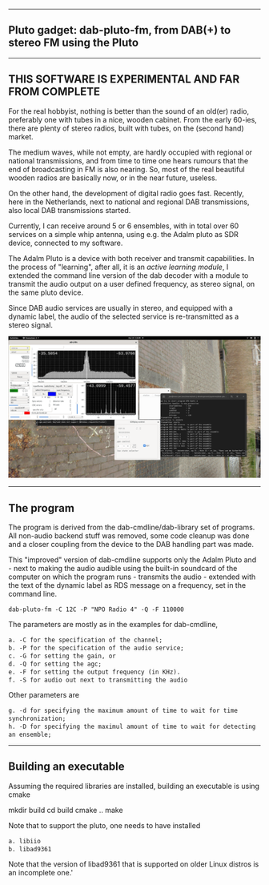 
-------------------------------------------------------------------------
Pluto gadget: dab-pluto-fm,  from DAB(+) to  stereo FM using the Pluto
-------------------------------------------------------------------------

---------------------------------------------------------------------------
THIS SOFTWARE IS EXPERIMENTAL AND FAR FROM COMPLETE
---------------------------------------------------------------------------

For the real hobbyist, nothing is better than the sound of an old(er) radio,
preferably one with tubes in a nice, wooden cabinet.
From the early 60-ies, there are plenty of stereo radios,
built with tubes, on the (second hand) market.

The medium waves, while not empty, are hardly occupied with
regional or national transmissions, and from time to time one hears rumours
that the end of broadcasting in FM is also nearing. So, most of the
real beautiful wooden radios are basically now, or in the near future,
useless.

On the other hand, the development of digital radio  goes fast.
Recently, here in the Netherlands, next to national and regional DAB
transmissions, also local DAB transmissions started.

Currently, I can receive around 5 or 6 ensembles, with in total
over 60 services on a simple whip antenna, using e.g. the Adalm pluto
as SDR device, connected to my software.

The Adalm Pluto is a device with both receiver and transmit capabilities.
In the process of "learning", after all, it is an *active learning module*,
I extended the command line version of the dab decoder with a module
to transmit the audio output on a user defined frequency, as stereo signal,
on the same pluto device.

Since DAB audio services are usually in stereo, and equipped with a
dynamic label, the audio of the selected service is re-transmitted
as a stereo signal.

![fm receiver](/dab-to-fm.png?raw=true)

----------------------------------------------------------------------
The program
-----------------------------------------------------------------------

The program is derived from the dab-cmdline/dab-library set of programs.
All non-audio backend stuff was removed, some code cleanup was done
and a closer coupling from the device to the DAB handling part was made.

This "improved" version of dab-cmdline supports only the Adalm Pluto
and - next to making the audio audible using the built-in soundcard
of the computer on which the program runs - transmits the audio - extended
with the text of the dynamic label as RDS message on a frequency, set
in the command line.

	dab-pluto-fm -C 12C -P "NPO Radio 4" -Q -F 110000

The parameters are mostly as in the examples for dab-cmdline,

	a. -C for the specification of the channel;
	b. -P for the specification of the audio service;
	c. -G for setting the gain, or
	d. -Q for setting the agc;
	e. -F for setting the output frequency (in KHz).
	f. -S for audio out next to transmitting the audio

Other parameters are

	g. -d for specifying the maximum amount of time to wait for time synchronization;
	h. -D for specifying the maximul amount of time to wait for detecting an ensemble;

---------------------------------------------------------------------------
Building an executable
--------------------------------------------------------------------------

Assuming the required libraries are installed, building an executable
is using cmake

mkdir build
cd build
cmake .. 
make

Note that to support the pluto, one needs to have installed

	a. libiio
	b. libad9361

Note that the version of libad9361 that is supported on older Linux distros
is an incomplete one.'

